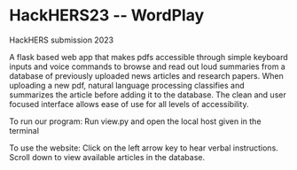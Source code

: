 # HackHERS23 -- WordPlay
HackHERS submission 2023

A flask based web app that makes pdfs accessible through simple keyboard inputs and voice commands to browse and read out loud summaries from a database of previously uploaded news articles and research papers. When uploading a new pdf, natural language processing classifies and summarizes the article before adding it to the database. The clean and user focused interface allows ease of use for all levels of accessibility.


To run our program: 
  Run view.py and open the local host given in the terminal
  
To use the website:
  Click on the left arrow key to hear verbal instructions.
  Scroll down to view available articles in the database.
  
  
  
